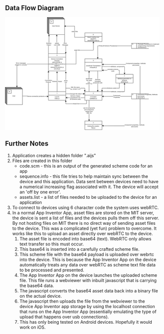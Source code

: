 ## Data Flow Diagram

<img src="DFD.jpg">


## Further Notes

1. Application creates a hidden folder ".aijs"
2. Files are created in this folder
    * code.scm - this is an output of the generated scheme code for an app
    * sequence.info - this file tries to help maintain sync between the device and this application. Data sent between devices need to have a numerical increasing flag associated with it. The device will accept an 'off by one error'.
    * assets.list - a list of files needed to be uploaded to the device for an application
3. To connect to devices using 6 character code the system uses webRTC. 
4. In a normal App Inventor App, asset files are stored on the MIT server, the device is sent a list of files and the devices pulls them off this server. By not hosting files on MIT there is no direct way of sending asset files to the device. This was a complicated (yet fun) problem to overcome. It works like this to upload an asset directly over webRTC to the device.
    1. The asset file is encoded into base64 (text). WebRTC only allows text transfer so this must occur.
    2. This base64 is inserted into a carefully crafted scheme file.
    3. This scheme file with the base64 payload is uploaded over webrtc into the device. This is because the App Inventor App on the device automatically treats any data over webRTC as scheme text file data to be processed and presented.
    4. The App Inventor App on the device launches the uploaded scheme file. This file runs a webviewer with inbuilt javascript that is carrying the base64 data.
    5. The javascript converts the base64 asset data back into a binary file on the actual device.
    6. The javascript then uploads the file from the webviewer to the device App Inventor app storage by using the localhost connection that runs on the App Inventor App (essentially emulating the type of upload that happens over usb connections).
    7. This has only being tested on Android devices. Hopefully it would work on iOS.
